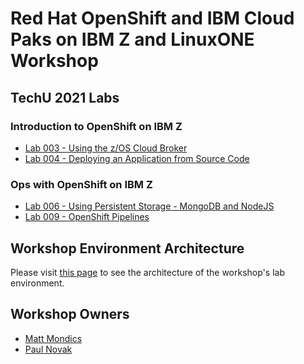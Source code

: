 # Red Hat OpenShift and IBM Cloud Paks on IBM Z and LinuxONE Workshop

<!--- 

Welcome to the Red Hat OpenShift and IBM Cloud Paks on IBM Z and LinuxONE workshop. Below you can find the workshop agenda, presentations, and lab documentation.

## Agenda

| Activity       | Duration     | 
| ---                  | ---           |
| **Presentation 1**              | 30-45 minutes   |
| Short Break   |        10-15 minutes      |
| **Presentation 2**           | ~ 1 hour      |
| Connect to environment as a group           | 10-15 minutes      |
| **Hands-on, self-paced labs**           | Remainder of day      |

!!! note
    The lab environments will be available the day following the workshop.

    For example, If the workshop is on a Thursday, the environments will be available until 5PM EST Friday.

### Presentations

* [Presentation 1 - High Level Overview of Red Hat OpenShift & IBM Cloud Paks on IBM Z](presentations/presentation1.pdf)
* [Presentation 2 - Technical Deep Dive, Installation & Configuration, Lessons Learned](presentations/presentation2.pdf)

!!! Note
    The labs are designed so that you can pick and choose which you would like to complete. The labs *are not* designed for you to get through them all in one day.

    Labs are non-sequential and have no dependencies on one another.

--->

## TechU 2021 Labs

### Introduction to OpenShift on IBM Z

* [Lab 003 - Using the z/OS Cloud Broker](lab003/lab003-1.md)
* [Lab 004 - Deploying an Application from Source Code](lab004/lab004-1.md)

### Ops with OpenShift on IBM Z

* [Lab 006 - Using Persistent Storage - MongoDB and NodeJS](lab006/lab006-1.md)
* [Lab 009 - OpenShift Pipelines](lab009/lab009-1.md)

<!---

* [Lab 001 - Exploring the OpenShift Console](lab001/lab001-1.md)
* [Lab 002 - Using the OpenShift Command Line (oc)](lab002/lab002-1.md)
* [Lab 003 - Using the z/OS Cloud Broker](lab003/lab003-1.md)
* [Lab 004 - Deploying an Application from Source Code](lab004/lab004-1.md)
* [Lab 005 - Monitoring, Metering, and Metrics](lab005/lab005-1.md)
* [Lab 006 - Using Persistent Storage - MongoDB and NodeJS](lab006/lab006-1.md)
* [Lab 007 - Deploying an Application with the Open Liberty Operator](lab007/lab007-1.md)
* [Lab 008 - Deploying an Application with Quarkus Red Hat Runtime](lab008/lab008-1.md)
* [Lab 009 - OpenShift Pipelines](lab009/lab009-1.md)
* [Lab 010 - OpenShift Service Mesh](lab010/lab010-1.md)

--->

## Workshop Environment Architecture

Please visit [this page](workshop-architecture.md) to see the architecture of the workshop's lab environment.

## Workshop Owners

* [Matt Mondics](mailto:matt.mondics@ibm.com)
* [Paul Novak](mailto:pwnovak@us.ibm.com)

